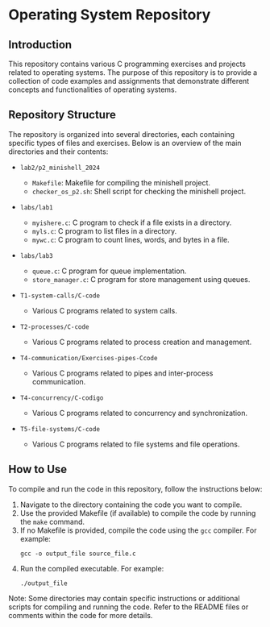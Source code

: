 # Operating System Repository

## Introduction

This repository contains various C programming exercises and projects related to operating systems. The purpose of this repository is to provide a collection of code examples and assignments that demonstrate different concepts and functionalities of operating systems.

## Repository Structure

The repository is organized into several directories, each containing specific types of files and exercises. Below is an overview of the main directories and their contents:

- `lab2/p2_minishell_2024`
  - `Makefile`: Makefile for compiling the minishell project.
  - `checker_os_p2.sh`: Shell script for checking the minishell project.

- `labs/lab1`
  - `myishere.c`: C program to check if a file exists in a directory.
  - `myls.c`: C program to list files in a directory.
  - `mywc.c`: C program to count lines, words, and bytes in a file.

- `labs/lab3`
  - `queue.c`: C program for queue implementation.
  - `store_manager.c`: C program for store management using queues.

- `T1-system-calls/C-code`
  - Various C programs related to system calls.

- `T2-processes/C-code`
  - Various C programs related to process creation and management.

- `T4-communication/Exercises-pipes-Ccode`
  - Various C programs related to pipes and inter-process communication.

- `T4-concurrency/C-codigo`
  - Various C programs related to concurrency and synchronization.

- `T5-file-systems/C-code`
  - Various C programs related to file systems and file operations.

## How to Use

To compile and run the code in this repository, follow the instructions below:

1. Navigate to the directory containing the code you want to compile.
2. Use the provided Makefile (if available) to compile the code by running the `make` command.
3. If no Makefile is provided, compile the code using the `gcc` compiler. For example:
   ```
   gcc -o output_file source_file.c
   ```
4. Run the compiled executable. For example:
   ```
   ./output_file
   ```

Note: Some directories may contain specific instructions or additional scripts for compiling and running the code. Refer to the README files or comments within the code for more details.
